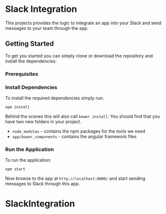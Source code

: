 # Slack Integration

This projects provides the logic to integrate an app into your Slack and send messages to your team through the app.


## Getting Started

To get you started you can simply clone or download the repository and install the dependencies:

### Prerequisites

### Install Dependencies

To install the required dependencies simply run:

```
npm install
```

Behind the scenes this will also call `bower install`.  You should find that you have two new
folders in your project.

* `node_modules` - contains the npm packages for the tools we need
* `app/bower_components` - contains the angular framework files

### Run the Application

To run the application:

```
npm start
```

Now browse to the app at `http://localhost:8000/` and start sending messages to Slack through this app.

# SlackIntegration
